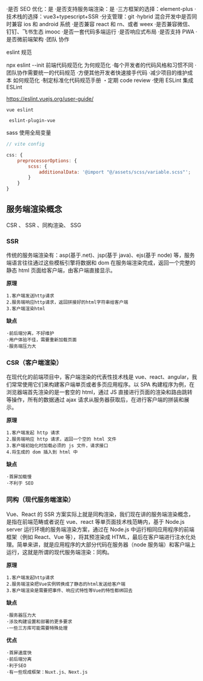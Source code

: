 ·是否 SEO 优化：是
·是否支持服务端渲染：是
·三方框架的选择：element-plus
·技术栈的选择：vue3+typescript+SSR
·分支管理：git
·hybrid 混合开发中是否同时兼容 ios 和 android 系统
·是否兼容 react 和 rn、或者 weex
·是否兼容微信、钉钉、飞书生态
imooc
·是否一套代码多端运行
·是否响应式布局
·是否支持 PWA
·是否微前端架构
·团队 协作

eslint 规范

npx eslint --init
前端代码规范化
为何规范化
·每个开发者的代码风格和习惯不同
·团队协作需要统一的代码规范
·方便其他开发者快速接手代码
·减少项目的维护成本
如何规范化
·制定标准化代码规范手册
・定期 code review
·使用 ESLint
集成 ESLint

https://eslint.vuejs.org/user-guide/

```
vue eslint

 eslint-plugin-vue

```

sass 使用全局变量

```javascript
// vite config

css: {
	preprocessorOptions: {
		scss: {
			additionalData: '@import "@/assets/scss/variable.scss"';
		}
	}
}
```

## 服务端渲染概念

CSR 、 SSR 、同构渲染、 SSG

### SSR

传统的服务端渲染有：asp(基于.net)、jsp(基于 java)、ejs(基于 node) 等，服务端语言往往通过这些模板引擎将数据和 dom 在服务端渲染完成，返回一个完整的静态 html 页面给客户端，由客户端直接显示。

**原理**

    1.客户端发送http请求
    2.服务端响应http请求，返回拼接好的html字符串给客户端
    3.客户端渲染html

**缺点**

    ·前后端分离，不好维护
    ·用户体验不佳，需要重新加载页面
    ·服务端压力大

### CSR（客户端渲染）

在现代化的前端项目中，客户端渲染的代表性技术栈是 vue、react、angular，我们常常使用它们来构建客户端单页或者多页应用程序。以 SPA 构建程序为例，在浏览器端首先渲染的是一套空的 html，通过 JS 直接进行页面的渲染和路由跳转等操作，所有的数据通过 ajax 请求从服务器获取后，在进行客户端的拼装和展示。

**原理**

    1.客户端发起 http 请求
    2.服务端响应 http 请求，返回一个空的 html 文件
    3.客户端初始化时加载必须的 js 文件，请求接口
    4.将生成的 dom 插入到 html 中

**缺点**

    ·首屏加载慢
    ·不利于 SEO

### 同构（现代服务端渲染）

Vue、React 的 SSR 方案实际上就是同构渲染，我们现在讲的服务端渲染概念，是指在前端范畴或者说在 vue、react 等单页面技术栈范畴内，基于 Node.js server 运行环境的服务端渲染方案，通过在 Node.js 中运行相同应用程序的前端框架（例如 React、Vue 等），将其预渲染成 HTML，最后在客户端进行注水化处理。简单来讲，就是应用程序的大部分代码在服务器（node 服务端）和客户端上运行，这就是所谓的现代服务端渲染：同构。

**原理**

    1.客户端发起http请求
    2.服务端渲染把Vue实例转换成了静态的html发送给客户端
    3.客户端渲染是需要把事件、响应式特性等Vue的特性都绑回去

**缺点**

    ·服务器压力大
    ·涉及构建设置和部署的更多要求
    ·一些三方库可能需要特殊处理

**优点**

    ·首屏速度快
    ·前后端分离
    ·利于SEO
    ·有一些现成框架：Nuxt.js、Next.js
